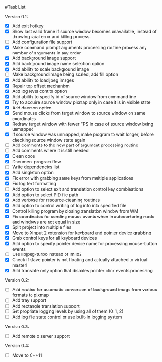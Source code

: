 #Task List

Version 0.1:
- [x] Add exit hotkey
- [x] Show last valid frame if source window becomes unavailable,
 instead of throwing fatal error and killing process.
- [ ] Add configuration file support
- [x] Make command prompt arguments processing routine process any number of 
arguments in any order
- [x] Add background image support
- [x] Add background image name selection option
- [x] Add ability to scale background image
- [ ] Make background image being scaled, add fill option
- [x] Add ability to load jpeg images
- [x] Repair top offset mechanism
- [x] Add log level control option
- [x] Add ability to specify id of source window from command line
- [x] Try to acquire source window pixmap only in case it is in visible state
- [x] Add daemon option
- [x] Send mouse clicks from target window to source window on same coordinates
- [x] Redraw target window with fewer FPS in case of source window being 
unmapped
- [x] If source window was unmapped, make program to wait longer, before 
checking source window state again
- [ ] Add comments to the new part of argument processing routine
- [ ] Add comments where it is still needed
- [x] Clean code
- [x] Document program flow
- [ ] Write dependencies list
- [x] Add singleton option
- [x] Fix error with grabbing same keys from multiple applications
- [x] Fix log text formatting
- [ ] Add option to select exit and translation control key combinations
- [x] Add option to select PID file path
- [x] Add verbose for resource-cleaning routines
- [x] Add option to control writing of log info into specified file
- [x] Control killing program by closing translation window from WM
- [x] Fix coordinates for sending mouse events when in autocentering mode and
 windows are not equal in size
- [x] Split project into multiple files
- [x] Move to XInput 2 extension for keyboard and pointer device grabbing
- [x] Grab control keys for all keyboard devices
- [x] Add option to specify pointer device name for processing mouse-button
 events
- [ ] Use libjpeg-turbo instead of imlib2
- [x] Check if slave pointer is not floating and actually attached to virtual
 master!
- [x] Add translate only option that disables pointer click events processing

Version 0.2:
- [ ] Add routine for automatic conversion of background image from various
 formats to pixmap
- [ ] Add tray support
- [ ] Add rectangle translation support
- [ ] Set propriate logging levels by using all of them (0, 1, 2)
- [ ] Add log file state control or use built-in logging system

Version 0.3:
- [ ] Add remote x server support

Version 0.4:
- [ ] Move to C++11